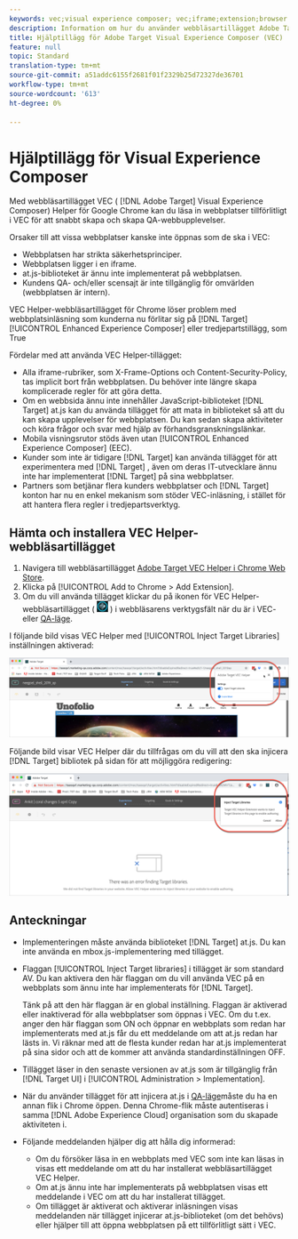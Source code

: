 ```yaml
---
keywords: vec;visual experience composer; vec;iframe;extension;browser
description: Information om hur du använder webbläsartillägget Adobe Target Visual Experience Composer (VEC) för att läsa in webbplatser tillförlitligt i VEC för att snabbt skapa och skapa QA-upplevelser.
title: Hjälptillägg för Adobe Target Visual Experience Composer (VEC)
feature: null
topic: Standard
translation-type: tm+mt
source-git-commit: a51addc6155f2681f01f2329b25d72327de36701
workflow-type: tm+mt
source-wordcount: '613'
ht-degree: 0%

---
```



# Hjälptillägg för Visual Experience Composer

Med webbläsartillägget VEC ( [!DNL Adobe Target] Visual Experience Composer) Helper för Google Chrome kan du läsa in webbplatser tillförlitligt i VEC för att snabbt skapa och skapa QA-webbupplevelser.

Orsaker till att vissa webbplatser kanske inte öppnas som de ska i VEC:

* Webbplatsen har strikta säkerhetsprinciper.
* Webbplatsen ligger i en iframe.
* at.js-biblioteket är ännu inte implementerat på webbplatsen.
* Kundens QA- och/eller scensajt är inte tillgänglig för omvärlden (webbplatsen är intern).

VEC Helper-webbläsartillägget för Chrome löser problem med webbplatsinläsning som kunderna nu förlitar sig på [!DNL Target][!UICONTROL Enhanced Experience Composer] eller tredjepartstillägg, som True

Fördelar med att använda VEC Helper-tillägget:

* Alla iframe-rubriker, som X-Frame-Options och Content-Security-Policy, tas implicit bort från webbplatsen. Du behöver inte längre skapa komplicerade regler för att göra detta.
* Om en webbsida ännu inte innehåller JavaScript-biblioteket [!DNL Target] at.js kan du använda tillägget för att mata in biblioteket så att du kan skapa upplevelser för webbplatsen. Du kan sedan skapa aktiviteter och köra frågor och svar med hjälp av förhandsgranskningslänkar.
* Mobila visningsrutor stöds även utan [!UICONTROL Enhanced Experience Composer] (EEC).
* Kunder som inte är tidigare [!DNL Target] kan använda tillägget för att experimentera med [!DNL Target] , även om deras IT-utvecklare ännu inte har implementerat [!DNL Target] på sina webbplatser.
* Partners som betjänar flera kunders webbplatser och [!DNL Target] konton har nu en enkel mekanism som stöder VEC-inläsning, i stället för att hantera flera regler i tredjepartsverktyg.

## Hämta och installera VEC Helper-webbläsartillägget

1. Navigera till webbläsartillägget [Adobe Target VEC Helper i Chrome Web Store](https://chrome.google.com/webstore/detail/adobe-target-vec-helper/ggjpideecfnbipkacplkhhaflkdjagak).
1. Klicka på [!UICONTROL Add to Chrome > Add Extension].
1. Om du vill använda tillägget klickar du på ikonen för VEC Helper-webbläsartillägget ( ![VEC Helper-ikonen](/help/c-experiences/c-visual-experience-composer/r-troubleshoot-composer/assets/vec-help-extension.png) ) i webbläsarens verktygsfält när du är i VEC- eller [QA-läge](/help/c-activities/c-activity-qa/activity-qa.md).

I följande bild visas VEC Helper med [!UICONTROL Inject Target Libraries] inställningen aktiverad:

![VEC-hjälp 1](/help/c-experiences/c-visual-experience-composer/r-troubleshoot-composer/assets/vec-help-extension-1.png)

Följande bild visar VEC Helper där du tillfrågas om du vill att den ska injicera [!DNL Target] bibliotek på sidan för att möjliggöra redigering:

![VEC-hjälp 2](/help/c-experiences/c-visual-experience-composer/r-troubleshoot-composer/assets/vec-helper.png)

## Anteckningar

* Implementeringen måste använda biblioteket [!DNL Target] at.js. Du kan inte använda en mbox.js-implementering med tillägget.
* Flaggan [!UICONTROL Inject Target libraries] i tillägget är som standard AV. Du kan aktivera den här flaggan om du vill använda VEC på en webbplats som ännu inte har implementerats för [!DNL Target].

   Tänk på att den här flaggan är en global inställning. Flaggan är aktiverad eller inaktiverad för alla webbplatser som öppnas i VEC. Om du t.ex. anger den här flaggan som ON och öppnar en webbplats som redan har implementerats med at.js får du ett meddelande om att at.js redan har lästs in. Vi räknar med att de flesta kunder redan har at.js implementerat på sina sidor och att de kommer att använda standardinställningen OFF.

* Tillägget läser in den senaste versionen av at.js som är tillgänglig från [!DNL Target UI] i [!UICONTROL Administration > Implementation].
* När du använder tillägget för att injicera at.js i [QA-läge](/help/c-activities/c-activity-qa/activity-qa.md)måste du ha en annan flik i Chrome öppen. Denna Chrome-flik måste autentiseras i samma [!DNL Adobe Experience Cloud] organisation som du skapade aktiviteten i.
* Följande meddelanden hjälper dig att hålla dig informerad:

   * Om du försöker läsa in en webbplats med VEC som inte kan läsas in visas ett meddelande om att du har installerat webbläsartillägget VEC Helper.
   * Om at.js ännu inte har implementerats på webbplatsen visas ett meddelande i VEC om att du har installerat tillägget.
   * Om tillägget är aktiverat och aktiverar inläsningen visas meddelanden när tillägget injicerar at.js-biblioteket (om det behövs) eller hjälper till att öppna webbplatsen på ett tillförlitligt sätt i VEC.